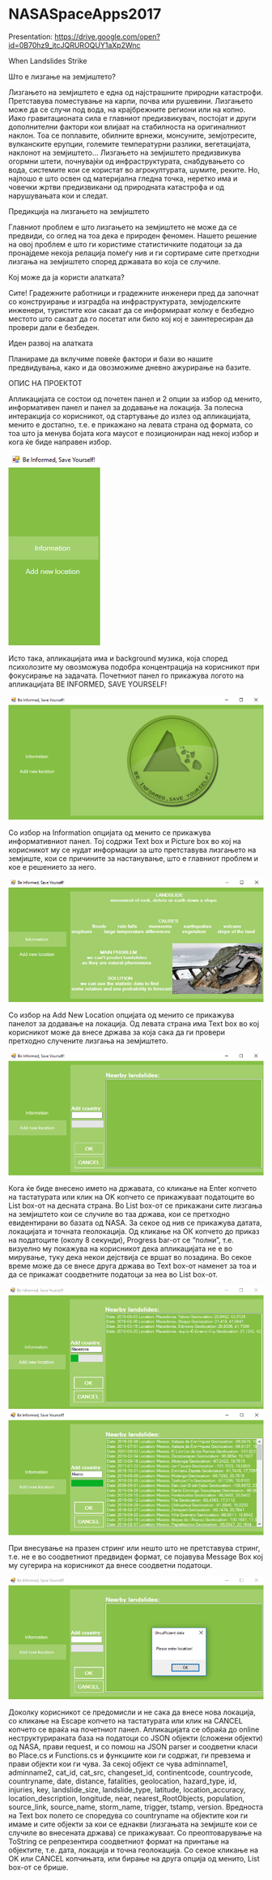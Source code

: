# NASASpaceApps2017

Presentation:  https://drive.google.com/open?id=0B70hz9_itcJQRUROQUY1aXp2Wnc


When Landslides Strike


Што е лизгање на земјиштето?

Лизгањето на земјиштето е една од најстрашните природни катастрофи. Претставува поместување на карпи, почва или рушевини. Лизгањето може да се случи под вода, на крајбрежните региони или на копно. Иако гравитационата сила е главниот предизвикувач, постојат и други дополнителни фактори кои влијаат на стабилноста на оригиналниот наклон. Тоа се поплавите, обилните врнежи, монсуните, земјотресите, вулканските ерупции, големите температурни разлики, вегетацијата, наклонот на земјиштето... Лизгањето на земјиштето предизвикува огормни штети, почнувајќи од инфраструктурата, снабдувањето со вода, системите кои се користат во агрокултурата, шумите, реките. Но, најлошо е што освен од материјална гледна точка, неретко има и човечки жртви предизвикани од природната катастрофа и од нарушувањата кои и следат.


Предикција на лизгањето на земјиштето

Главниот проблем е што лизгањето на земјиштето не може да се предвиди, со оглед на тоа дека е природен феномен. Нашето решение на овој проблем е што ги користиме статистичките податоци за да пронајдеме некоја релација помеѓу нив и ги сортираме сите претходни лизгања на земјиштето според државата во која се случиле.


Кој може да ја користи алатката?

Сите! Градежните работници и градежните инженери пред да започнат со конструирање и изградба на инфраструктурата, земјоделските инженери, туристите кои сакаат да се информираат колку е безбедно местото што сакаат да го посетат или било кој кој е заинтересиран да провери дали е безбеден.


Иден развој на алатката

Планираме да вклучиме повеќе фактори и бази во нашите предвидувања, како и да овозможиме дневно ажурирање на базите.



ОПИС НА ПРОЕКТОТ

Апликацијата се состои од почетен панел и 2 опции за избор од менито, информативен панел и панел за додавање на локација. За полесна интеракција со корисникот, од стартување до излез од апликацијата, менито е достапно, т.е. е прикажано на левата страна од формата, со тоа што ја менува бојата кога маусот е позициониран над некој избор и кога ќе биде направен избор.
 
 ![menu](https://github.com/gerasimoska/WhenLandslidesStrike/blob/master/img/menu.PNG)
 
 Исто така, апликацијата има и background музика, која според психолозите му овозможува подобра концентрација на корисникот при фокусирање на задачата.
Почетниот панел го прикажува логото на апликацијата BE INFORMED, SAVE YOURSELF!

![start](https://github.com/gerasimoska/WhenLandslidesStrike/blob/master/img/start.PNG)
 
Со избор на Information опцијата од менито се прикажува информативниот панел. Тој содржи Text box и Picture box во кој на корисникот му се нудат информации за што претставува лизгањето на земјиште, кои се причините за настанување, што е главниот проблем и кое е решението за него.

![information](https://github.com/gerasimoska/WhenLandslidesStrike/blob/master/img/information.PNG)
 
Со избор на Add New Location опцијата од менито се прикажува панелот за додавање на локација. Од левата страна има Text box во кој корисникот може да внесе држава за која сака да ги провери претходно случените лизгања на земјиштето. 

![addNewLocation](https://github.com/gerasimoska/WhenLandslidesStrike/blob/master/img/addNewLocation.PNG)
 
Кога ќе биде внесено името на државата, со кликање на Enter копчето на тастатурата или клик на OK копчето се прикажуваат податоците во List box-от на десната страна. Во List box-от се прикажани сите лизгања на земјиштето кои се случиле во таа држава, кои се претходно евидентирани во базата од NASA. За секое од нив се прикажува датата, локацијата и точната геолокација. Од кликање на ОК копчето до приказ на податоците (околу 8 секунди), Progress bar-от се “полни”, т.е. визуелно му покажува на корисникот дека апликацијата не е во мирување, туку дека некои дејствија се вршат во позадина. Во секое време може да се внесе друга држава во Text box-от наменет за тоа и да се прикажат соодветните податоци за неа во List box-от. 

![addNewLocationExample](https://github.com/gerasimoska/WhenLandslidesStrike/blob/master/img/addNewLocationExample.PNG)
![addNewLocationExample1](https://github.com/gerasimoska/WhenLandslidesStrike/blob/master/img/addNewLocationExample1.PNG)
  
При внесување на празен стринг или нешто што не претставува стринг, т.е. не е во соодветниот предвиден формат, се појавува Message Box кој му сугерира на корисникот да внесе соодветни податоци.

![messageBox](https://github.com/gerasimoska/WhenLandslidesStrike/blob/master/img/messageBox.PNG)
 
Доколку корисникот се предомисли и не сака да внесе нова локација, со кликање на Escape копчето на тастатурата или клик на CANCEL копчето се враќа на почетниот панел.
Апликацијата се обраќа до online неструктурираната база на податоци со JSON објекти (сложени објекти) од NASA, прави request, и со помош на JSON parser и соодветни класи во Place.cs и Functions.cs и функциите кои ги содржат, ги превзема и прави објекти кои ги чува. За секој објект се чува adminname1, adminname2, cat_id, cat_src, changeset_id, continentcode, countrycode, countryname, date, distance, fatalities, geolocation, hazard_type, id, injuries, key, landslide_size, landslide_type, latitude, location_accuracy, location_description, longitude, near, nearest_RootObjects, population, source_link, source_name, storm_name, trigger, tstamp, version. Вредноста на Text box полето се споредува со countryname на објектите кои ги имаме и сите објекти за кои се еднакви (лизгањата на земјиште кои се случиле во внесената држава) се прикажуваат. Со преоптоварување на ToString се репрезентира соодветниот формат на принтање на објектите, т.е. дата, локација и точна геолокација. Со секое кликање на OK или CANCEL копчињата, или бирање на друга опција од менито, List box-от се брише.
